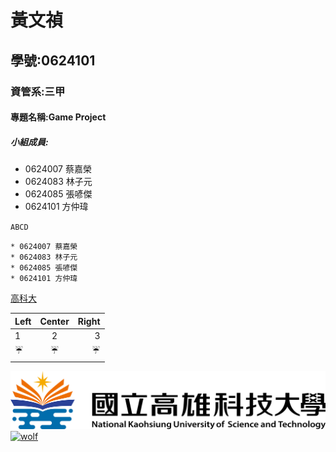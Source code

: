 # 黃文禎

## 學號:0624101

### 資管系:三甲

#### 專題名稱:Game Project

##### 小組成員:
* 0624007 蔡嘉榮
* 0624083 林子元
* 0624085 張喭傑
* 0624101 方仲瑋

`ABCD`
```
* 0624007 蔡嘉榮
* 0624083 林子元
* 0624085 張喭傑
* 0624101 方仲瑋
```
[高科大](https://www.nkust.edu.tw)

| Left | Center | Right |
|:---------|:------------:|------:|
|1|2|3|
|:umbrella:|:umbrella:|:umbrella:|

![NKUST](nkust.png "高科大")
[![wolf](https://img.youtube.com/vi/lX44CAz-JhU/0.jpg)](https://youtu.be/lX44CAz-JhU "wolf")
